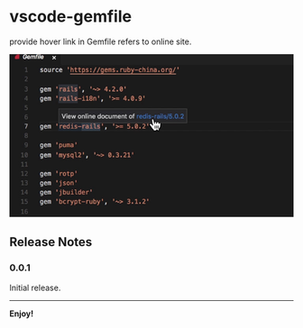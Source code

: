 # vscode-gemfile

provide hover link in Gemfile refers to online site.  

![preview](preview.jpg)  

## Release Notes

### 0.0.1

Initial release.

-----------------------------------------------------------------------------------------------------------

**Enjoy!**